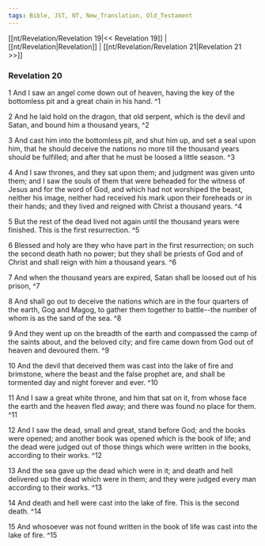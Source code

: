 ```yaml
---
tags: Bible, JST, NT, New_Translation, Old_Testament
---
```


[[nt/Revelation/Revelation 19|<< Revelation 19]] | [[nt/Revelation|Revelation]] | [[nt/Revelation/Revelation 21|Revelation 21 >>]]

### Revelation 20

1 And I saw an angel come down out of heaven, having the key of the bottomless pit and a great chain in his hand.  ^1

2 And he laid hold on the dragon, that old serpent, which is the devil and Satan, and bound him a thousand years,  ^2

3 And cast him into the bottomless pit, and shut him up, and set a seal upon him, that he should deceive the nations no more till the thousand years should be fulfilled; and after that he must be loosed a little season.  ^3

4 And I saw thrones, and they sat upon them; and judgment was given unto them; and I saw the souls of them that were beheaded for the witness of Jesus and for the word of God, and which had not worshiped the beast, neither his image, neither had received his mark upon their foreheads or in their hands; and they lived and reigned with Christ a thousand years.  ^4

5 But the rest of the dead lived not again until the thousand years were finished. This is the first resurrection.  ^5

6 Blessed and holy are they who have part in the first resurrection; on such the second death hath no power; but they shall be priests of God and of Christ and shall reign with him a thousand years.  ^6

7 And when the thousand years are expired, Satan shall be loosed out of his prison,  ^7

8 And shall go out to deceive the nations which are in the four quarters of the earth, Gog and Magog, to gather them together to battle\--the number of whom is as the sand of the sea.  ^8

9 And they went up on the breadth of the earth and compassed the camp of the saints about, and the beloved city; and fire came down from God out of heaven and devoured them.  ^9

10 And the devil that deceived them was cast into the lake of fire and brimstone, where the beast and the false prophet are, and shall be tormented day and night forever and ever.  ^10

11 And I saw a great white throne, and him that sat on it, from whose face the earth and the heaven fled away; and there was found no place for them.  ^11

12 And I saw the dead, small and great, stand before God; and the books were opened; and another book was opened which is the book of life; and the dead were judged out of those things which were written in the books, according to their works.  ^12

13 And the sea gave up the dead which were in it; and death and hell delivered up the dead which were in them; and they were judged every man according to their works.  ^13

14 And death and hell were cast into the lake of fire. This is the second death.  ^14

15 And whosoever was not found written in the book of life was cast into the lake of fire.  ^15

 
